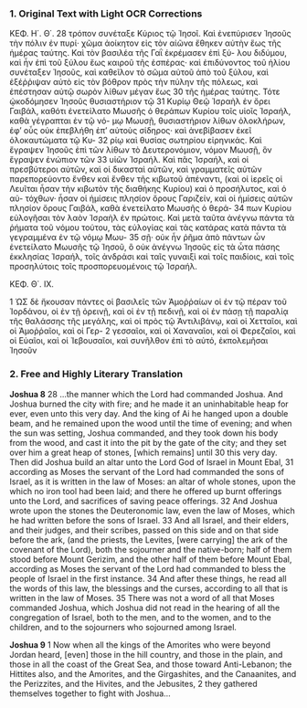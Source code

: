 ### 1. Original Text with Light OCR Corrections

ΚΕΦ. Η΄. Θ΄.
28 τρόπον συνέταξε Κύριος τῷ Ἰησοῖ. Καὶ ἐνεπύρισεν Ἰησοῦς τὴν
    πόλιν ἐν πυρί· χῶμα ἀοίκητον εἰς τὸν αἰῶνα ἔθηκεν αὐτὴν ἕως
    τῆς ἡμέρας ταύτης. Καὶ τὸν βασιλέα τῆς Γαῒ ἐκρέμασεν ἐπὶ ξύ-
    λου διδύμου, καὶ ἦν ἐπὶ τοῦ ξύλου ἕως καιροῦ τῆς ἑσπέρας· καὶ
    ἐπιδύνοντος τοῦ ἡλίου συνέταξεν Ἰησοῦς, καὶ καθεῖλον τὸ σῶμα
    αὐτοῦ ἀπὸ τοῦ ξύλου, καὶ ἐξέῤῥιψαν αὐτὸ εἰς τὸν βόθρον πρὸς τὴν
    πύλην τῆς πόλεως, καὶ ἐπέστησαν αὐτῷ σωρὸν λίθων μέγαν ἕως
30 τῆς ἡμέρας ταύτης. Τότε ᾠκοδόμησεν Ἰησοῦς θυσιαστήριον τῷ
31 Κυρίῳ Θεῷ Ἰσραὴλ ἐν ὄρει Γαιβάλ, καθότι ἐνετείλατο Μωυσῆς
    ὁ θεράπων Κυρίου τοῖς υἱοῖς Ἰσραήλ, καθὰ γέγραπται ἐν τῷ νό-
    μῳ Μωυσῇ, θυσιαστήριον λίθων ὁλοκλήρων, ἐφ’ οὗς οὐκ ἐπεβλήθη
    ἐπ’ αὐτοὺς σίδηρος· καὶ ἀνεβίβασεν ἐκεῖ ὁλοκαυτώματα τῷ Κυ-
32 ρίῳ καὶ θυσίας σωτηρίου εἰρηνικάς. Καὶ ἔγραψεν Ἰησοῦς ἐπὶ τῶν
    λίθων τὸ Δευτερονόμιον, νόμον Μωυσῇ, ὃν ἔγραψεν ἐνώπιον τῶν
33 υἱῶν Ἰσραήλ. Καὶ πᾶς Ἰσραήλ, καὶ οἱ πρεσβύτεροι αὐτῶν, καὶ
    οἱ δικασταὶ αὐτῶν, καὶ γραμματεῖς αὐτῶν παρεπορεύοντο ἔνθεν
    καὶ ἔνθεν τῆς κιβωτοῦ ἀπέναντι, (καὶ οἱ ἱερεῖς οἱ Λευῖται ἦσαν
    τὴν κιβωτὸν τῆς διαθήκης Κυρίου) καὶ ὁ προσήλυτος, καὶ ὁ αὐ-
    τόχθων· ἦσαν οἱ ἡμίσεις πλησίον ὄρους Γαριζείν, καὶ οἱ ἡμίσεις
    αὐτῶν πλησίον ὄρους Γαιβάλ, καθὰ ἐνετείλατο Μωυσῆς ὁ θερά-
34 πων Κυρίου εὐλογῆσαι τὸν λαὸν Ἰσραὴλ ἐν πρώτοις. Καὶ μετὰ
    ταῦτα ἀνέγνω πάντα τὰ ῥήματα τοῦ νόμου τούτου, τὰς εὐλογίας
    καὶ τὰς κατάρας κατὰ πάντα τὰ γεγραμμένα ἐν τῷ νόμῳ Μωυ-
35 σῇ· οὐκ ἦν ῥῆμα ἀπὸ πάντων ὧν ἐνετείλατο Μωυσῆς τῷ Ἰησοῦ,
    ὃ οὐκ ἀνέγνω Ἰησοῦς εἰς τὰ ὦτα πάσης ἐκκλησίας Ἰσραήλ, τοῖς
    ἀνδράσι καὶ ταῖς γυναιξὶ καὶ τοῖς παιδίοις, καὶ τοῖς προσηλύτοις
    τοῖς προσπορευομένοις τῷ Ἰσραήλ.

ΚΕΦ. Θ΄. ΙΧ.

1 ὩΣ δὲ ἤκουσαν πάντες οἱ βασιλεῖς τῶν Ἀμοῤῥαίων οἱ ἐν τῷ
    πέραν τοῦ Ἰορδάνου, οἱ ἐν τῇ ὀρεινῇ, καὶ οἱ ἐν τῇ πεδινῇ, καὶ
    οἱ ἐν πάσῃ τῇ παραλίᾳ τῆς θαλάσσης τῆς μεγάλης, καὶ οἱ πρὸς
    τῷ Ἀντιλιβάνῳ, καὶ οἱ Χετταῖοι, καὶ οἱ Ἀμοῤῥαῖοι, καὶ οἱ Γερ-
2 γεσσαῖοι, καὶ οἱ Χαναναῖοι, καὶ οἱ Φερεζαῖοι, καὶ οἱ Εὐαῖοι, καὶ
    οἱ Ἰεβουσαῖοι, καὶ συνῆλθον ἐπὶ τὸ αὐτό, ἐκπολεμῆσαι Ἰησοῦν

### 2. Free and Highly Literary Translation

**Joshua 8**
28 ...the manner which the Lord had commanded Joshua. And Joshua burned the city with fire; and he made it an uninhabitable heap for ever, even unto this very day. And the king of Ai he hanged upon a double beam, and he remained upon the wood until the time of evening; and when the sun was setting, Joshua commanded, and they took down his body from the wood, and cast it into the pit by the gate of the city; and they set over him a great heap of stones, [which remains] until
30 this very day.
Then did Joshua build an altar unto the Lord God of Israel in Mount Ebal,
31 according as Moses the servant of the Lord had commanded the sons of Israel, as it is written in the law of Moses: an altar of whole stones, upon the which no iron tool had been laid; and there he offered up burnt offerings unto the Lord, and sacrifices of saving peace offerings.
32 And Joshua wrote upon the stones the Deuteronomic law, even the law of Moses, which he had written before the sons of Israel.
33 And all Israel, and their elders, and their judges, and their scribes, passed on this side and on that side before the ark, (and the priests, the Levites, [were carrying] the ark of the covenant of the Lord), both the sojourner and the native-born; half of them stood before Mount Gerizim, and the other half of them before Mount Ebal, according as Moses the servant of the Lord had commanded to bless the people of Israel in the first instance.
34 And after these things, he read all the words of this law, the blessings and the curses, according to all that is written in the law of Moses.
35 There was not a word of all that Moses commanded Joshua, which Joshua did not read in the hearing of all the congregation of Israel, both to the men, and to the women, and to the children, and to the sojourners who sojourned among Israel.

**Joshua 9**
1 Now when all the kings of the Amorites who were beyond Jordan heard, [even] those in the hill country, and those in the plain, and those in all the coast of the Great Sea, and those toward Anti-Lebanon; the Hittites also, and the Amorites, and the Girgashites, and the Canaanites, and the Perizzites, and the Hivites, and the Jebusites,
2 they gathered themselves together to fight with Joshua...